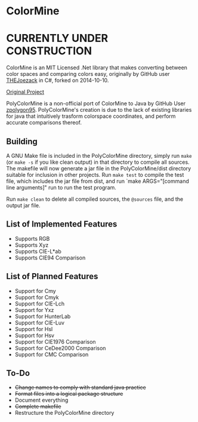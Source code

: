 # ColorMine

# CURRENTLY UNDER CONSTRUCTION

ColorMine is an MIT Licensed .Net library that makes converting between color
spaces and comparing colors easy, originally by GitHub user
[THEJoezack](https://github.com/THEjoezack) in C#, forked on 2014-10-10.

[Original Project](https://github.com/THEjoezack/ColorMine)

PolyColorMine is a non-official port of ColorMine to Java by GitHub User
[zpolygon95](https://github.com/zpolygon95). PolyColorMine's creation is due to
the lack of existing libraries for java that intuitively trasform colorspace
coordinates, and perform accurate comparisons thereof.

## Building

A GNU Make file is included in the PolyColorMine directory,
simply run `make` (or `make -s` if you like clean output) in that
directory to compile all sources. The makefile will now generate a jar
file in the PolyColorMine/dist directory suitable for inclusion in other
projects. Run `make test` to compile the test file, which includes the jar
file from dist, and run `make ARGS="[command line arguments]" run to run the
test program.

Run `make clean` to delete all compiled sources, the `@sources` file, and the
output jar file.

## List of Implemented Features

+	Supports RGB
+	Supports Xyz
+	Supports CIE-L*ab
+	Supports CIE94 Comparison

## List of Planned Features

+	Support for Cmy
+	Support for Cmyk
+	Support for CIE-Lch
+	Support for Yxz
+	Support for HunterLab
+	Support for CIE-Luv
+	Support for Hsl
+	Support for Hsv
+	Support for CIE1976 Comparison
+	Support for CeDee2000 Comparison
+	Support for CMC Comparison

## To-Do

+	~~Change names to comply with standard java practice~~
+	~~Format files into a logical package structure~~
+	Document everything
+	~~Complete makefile~~
+	Restructure the PolyColorMine directory